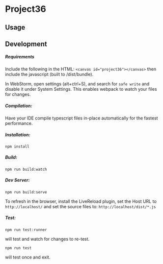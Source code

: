 # Project36

## Usage

## Development
##### Requirements

Include the following in the HTML: ```<canvas id="project36"></canvas>``` then include the javascript (built to /dist/bundle).

In WebStorm, open settings (alt+ctrl+S), and search for ```safe write``` and disable it under System Settings. This enables webpack to watch your files for changes.

##### Compilation:

Have your IDE compile typescript files in-place automatically for the fastest performance.

##### Installation:

```
npm install
```

##### Build:
```
npm run build:watch
```

##### Dev Server:
```
npm run build:serve
```
To refresh in the browser, install the LiveReload plugin, set the Host URL to ```http://localhost/``` and set the source files to: ```http://localhost/dist/*.js```

##### Test:
```
npm run test:runner
```
will test and watch for changes to re-test.
```
npm run test
```
will test once and exit.


